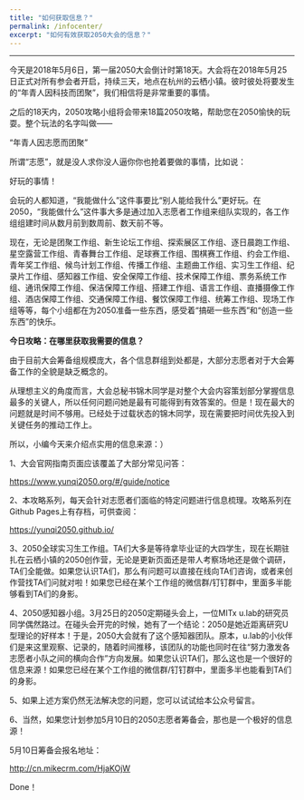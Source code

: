 ```yaml
---
title: "如何获取信息？"
permalink: /infocenter/
excerpt: "如何有效获取2050大会的信息？"
---
```


---




今天是2018年5月6日，第一届2050大会倒计时第18天。大会将在2018年5月25日正式对所有参会者开启，持续三天，地点在杭州的云栖小镇。彼时彼处将要发生的“年青人因科技而团聚”，我们相信将是非常重要的事情。



之后的18天内，2050攻略小组将会带来18篇2050攻略，帮助您在2050愉快的玩耍。整个玩法的名字叫做——



“年青人因志愿而团聚”



所谓“志愿”，就是没人求你没人逼你你也抢着要做的事情，比如说：



好玩的事情！



会玩的人都知道，“我能做什么”这件事要比“别人能给我什么”更好玩。在2050，“我能做什么”这件事大多是通过加入志愿者工作组来组队实现的，各工作组组建时间从数月前到数周前、数天前不等。



现在，无论是团聚工作组、新生论坛工作组、探索展区工作组、逐日晨跑工作组、星空露营工作组、青春舞台工作组、足球赛工作组、围棋赛工作组、约会工作组、青年奖工作组、候鸟计划工作组、传播工作组、主题曲工作组、实习生工作组、纪录片工作组、感知器工作组、安全保障工作组、技术保障工作组、票务系统工作组、通讯保障工作组、保洁保障工作组、搭建工作组、语言工作组、直播摄像工作组、酒店保障工作组、交通保障工作组、餐饮保障工作组、统筹工作组、现场工作组等等，每个小组都在为2050准备一些东西，感受着“搞砸一些东西”和“创造一些东西”的快乐。



**今日攻略：在哪里获取我需要的信息？**



由于目前大会筹备组规模庞大，各个信息群组到处都是，大部分志愿者对于大会筹备工作的全貌是缺乏概念的。



从理想主义的角度而言，大会总秘书锦木同学是对整个大会内容策划部分掌握信息最多的关键人，所以任何问题问她是最有可能得到有效答案的。但是！现在最大的问题就是时间不够用。已经处于过载状态的锦木同学，现在需要把时间优先投入到关键任务的推动工作上。



所以，小编今天来介绍点实用的信息来源：）



1、大会官网指南页面应该覆盖了大部分常见问答：



https://www.yunqi2050.org/#/guide/notice



2、本攻略系列，每天会针对志愿者们面临的特定问题进行信息梳理。攻略系列在Github Pages上有存档，可供查阅：



https://yunqi2050.github.io/



3、2050全球实习生工作组。TA们大多是等待拿毕业证的大四学生，现在长期驻扎在云栖小镇的2050创作营，无论是更新页面还是带人考察场地还是做个调研，TA们全能做。如果您认识TA们，那么有问题可以直接在线向TA们咨询，或者来创作营找TA们问就对啦！如果您已经在某个工作组的微信群/钉钉群中，里面多半能够看到TA们的身影。



4、2050感知器小组。3月25日的2050定期碰头会上，一位MITx u.lab的研究员同学偶然路过。在碰头会开完的时候，她有了一个结论：2050是她近距离研究U型理论的好样本！于是，2050大会就有了这个感知器团队。原本，u.lab的小伙伴们是来这里观察、记录的，随着时间推移，该团队的功能也同时在往“努力激发各志愿者小队之间的横向合作”方向发展。如果您认识TA们，那么这也是一个很好的信息来源！如果您已经在某个工作组的微信群/钉钉群中，里面多半也能看到TA们的身影。



5、如果上述方案仍然无法解决您的问题，您可以试试给本公众号留言。



6、当然，如果您计划参加5月10日的2050志愿者筹备会，那也是一个极好的信息源！



5月10日筹备会报名地址：



http://cn.mikecrm.com/HjaKOjW



Done！